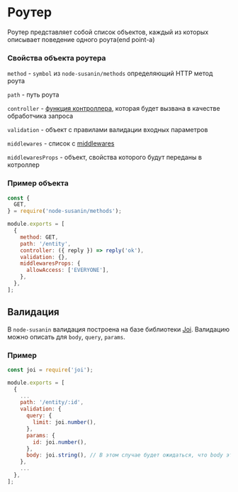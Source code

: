 # Роутер
Роутер представляет собой список объектов, каждый из которых описывает поведение одного роута(end point-а)

### Свойства объекта роутера

`method` - `symbol` из `node-susanin/methods` определяющий HTTP метод роута

`path` - путь роута

`controller` - [функция контроллера](), которая будет вызвана в качестве обработчика запроса

`validation` - объект с правилами валидации входных параметров

`middlewares` - список с [middlewares](middleware.md)

`middlewaresProps` - объект, свойства которого будут переданы в котроллер

### Пример объекта

```javascript
const {
  GET,
} = require('node-susanin/methods');

module.exports = [
  {
    method: GET,
    path: '/entity',
    controller: ({ reply }) => reply('ok'),
    validation: {},
    middlewaresProps: {
      allowAccess: ['EVERYONE'],
    },
  },
];
```

## Валидация
В `node-susanin` валидация построена на базе библиотеки [Joi](https://github.com/hapijs/joi). Валидацию можно описать для `body`, `query`, `params`.

### Пример

```javascript
const joi = require('joi');

module.exports = [
  {
    ...
    path: '/entity/:id',
    validation: {
      query: {
        limit: joi.number(),
      },
      params: {
        id: joi.number(),
      },
      body: joi.string(), // В этом случае будет ожидаться, что body это просто текст
    },
    ...
  },
];
```
